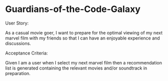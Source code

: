 # Guardians-of-the-Code-Galaxy
User Story:

As a casual movie goer, I want to prepare for the optimal viewing of my next marvel film with my friends so that I can have an enjoyable experience and discussions. 

Acceptance Criteria:

Given I am a user when I select my next marvel film then a recommendation list is generated containing the relevant movies and/or soundtrack in preparation. 
